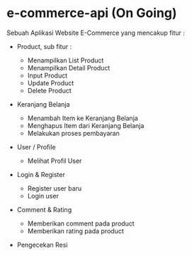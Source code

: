 # e-commerce-api (On Going)

Sebuah Aplikasi Website E-Commerce yang mencakup fitur :
- Product, sub fitur :
  - Menampilkan List Product
  - Menampilkan Detail Product
  - Input Product
  - Update Product
  - Delete Product
  
- Keranjang Belanja
  - Menambah Item ke Keranjang Belanja
  - Menghapus Item dari Keranjang Belanja
  - Melakukan proses pembayaran
  
- User / Profile
  - Melihat Profil User
  
- Login & Register
  - Register user baru
  - Login user
  
- Comment & Rating
  - Memberikan comment pada product
  - Memberikan rating pada product
  
- Pengecekan Resi
